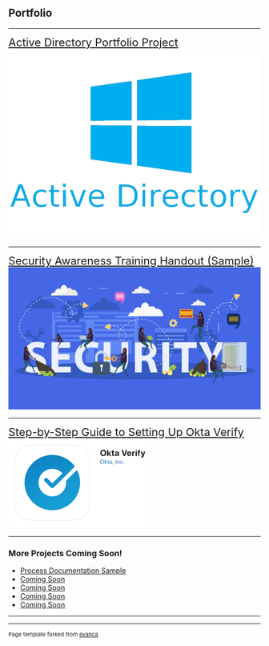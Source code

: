 ## Portfolio

---

<a href="https://docs.google.com/document/d/1LjVmpAgmeowX52kBEeOwCJLxqr1QInc3Cn0AEELo3-s/edit?usp=sharing" 
   style="font-size: 22px;">Active Directory Portfolio Project</a>
<img src="images/pngegg.png?raw=true"/>

---
<a href="/portfolio/pdf/SEC.pdf" style="font-size: 22px;">Security Awareness Training Handout (Sample)</a>
<img src="images/security_stock_photo.jpg?raw=true"/>

---
<a href="/portfolio/pdf/MFA.pdf" style="font-size: 22px;">Step-by-Step Guide to Setting Up Okta Verify</a>
<img src="images/blobid0.png?raw=true"/>

---

### More Projects Coming Soon!

- [Process Documentation Sample](/pdf/PortProj1.pdf)
- [Coming Soon](http://example.com/)
- [Coming Soon](http://example.com/)
- [Coming Soon](http://example.com/)
- [Coming Soon](http://example.com/)

---




---
<p style="font-size:11px">Page template forked from <a href="https://github.com/evanca/quick-portfolio">evanca</a></p>
<!-- Remove above link if you don't want to attibute -->
